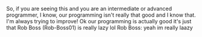 So, if you are seeing this and you are an intermediate or advanced programmer, I know, our programming isn't really that good and I know that. I'm always trying to improve!
 Ok our programming is actually good it's just that Rob Boss (Rob-Boss01) is really lazy lol
 Rob Boss: yeah im really laazy
